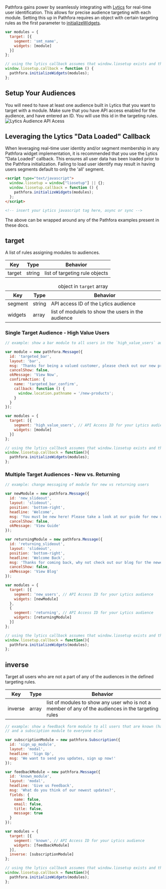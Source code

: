 Pathfora gains power by seamlessly integrating with [Lytics](http://www.getlytics.com/) for real-time user identification. This allows for precise audience targeting with each module. Setting this up in Pathfora requires an object with certain targeting rules as the first parameter to [initializeWidgets](/api/methods.md#initializewidgets).

``` javascript
var modules = {
  target: [{
    segment: 'smt_name',
    widgets: [module]
  }]
};

// using the lytics callback assumes that window.liosetup exists and the lytics js tag is loaded after the pathfora config
window.liosetup.callback = function () {
  pathfora.initializeWidgets(modules);
};
```

## Setup Your Audiences

You will need to have at least one audience built in Lytics that you want to target with a module. Make sure that you have API access enabled for the audience, and have entered an ID. You will use this id in the targeting rules.
<img class="full" src="../assets/api_access.jpg" alt="Lytics Audience API Acess">

## Leveraging the Lytics "Data Loaded" Callback

When leveraging real-time user identity and/or segment membership in any Pathfora widget implementation, it is recommended that you use the Lytics "Data Loaded" callback. This ensures all user data has been loaded prior to the Pathfora initialization. Failing to load user identify may result in having users segments default to only the 'all' segment.

``` html
<script type="text/javascript">
  window.liosetup = window["liosetup"] || {};
  window.liosetup.callback = function () {
    pathfora.initializeWidgets(modules);
  };
</script>

<!-- insert your Lytics javascript tag here, async or sync -->

```

 The above can be wrapped around any of the Pathfora examples present in these docs.


## target

A list of rules assigning modules to audiences.

<table>
  <thead>
    <tr>
      <th>Key</th>
      <th>Type</th>
      <th>Behavior</th>
    </tr>
  </thead>
  
  <tr>
    <td>target</td>
    <td>string</td>
    <td>list of targeting rule objects</td>
  </tr>
  <tr>
</table>

<table>
  <thead>
    <tr>
      <td colspan="3" align="center">object in <code>target</code> array</td>
    </tr>
    <tr>
      <th>Key</th>
      <th>Type</th>
      <th>Behavior</th>
    </tr>
  </thead>

  <tr>
    <td>segment</td>
    <td>string</td>
    <td>API access ID of the Lytics audience</td>
  </tr>
  <tr>
    <td>widgets</td>
    <td>array</td>
    <td>list of modulels to show the users in the audience</td>
  </tr>
</table>


### Single Target Audience - High Value Users

``` javascript
// example: show a bar module to all users in the `high_value_users` audience promoting new products

var module = new pathfora.Message({
  id: 'targeted_bar',
  layout: 'bar',
  msg: 'Thanks for being a valued customer, please check out our new products.',
  cancelShow: false,
  okMessage: 'View Now',
  confirmAction: {
    name: 'targeted_bar_confirm',
    callback: function () {
      window.location.pathname = '/new-products';
    }
  }
});

var modules = {
  target: [{
    segment: 'high_value_users', // API Access ID for your Lytics audience
    widgets: [module]
  }]
};

// using the lytics callback assumes that window.liosetup exists and the lytics js tag is loaded after the pathfora config
window.liosetup.callback = function(){
  pathfora.initializeWidgets(modules);
};
```


### Multiple Target Audiences - New vs. Returning

``` javascript
// example: change messaging of module for new vs returning users

var newModule = new pathfora.Message({
  id: 'new_slideout',
  layout: 'slideout',
  position: 'bottom-right',
  headline: 'Welcome',
  msg: 'You must be new here! Please take a look at our guide for new users.',
  cancelShow: false,
  okMessage: 'View Guide'
});

var returningModule = new pathfora.Message({
  id: 'returning_slideout',
  layout: 'slideout',
  position: 'bottom-right',
  headline: 'Welcome Back',
  msg: 'Thanks for coming back, why not check out our blog for the newest updates?',
  cancelShow: false,
  okMessage: 'View Blog'
});

var modules = {
  target: [{
    segment: 'new_users', // API Access ID for your Lytics audience
    widgets: [newModule]
  },
  {
    segment: 'returning', // API Access ID for your Lytics audience
    widgets: [returningModule]
  }]
};

// using the lytics callback assumes that window.liosetup exists and the lytics js tag is loaded after the pathfora config
window.liosetup.callback = function(){
  pathfora.initializeWidgets(modules);
};
```

## inverse

Target all users who are not a part of any of the audiences in the defined targeting rules.


<table>
  <thead>
    <tr>
      <th>Key</th>
      <th>Type</th>
      <th>Behavior</th>
    </tr>
  </thead>
  
  <tr>
    <td>inverse</td>
    <td>array</td>
    <td>list of modules to show any user who is not a member of any of the audiences in the targeting rules</td>
  </tr>
  <tr>
</table>

``` javascript
// example: show a feedback form module to all users that are known (has email)
// and a subsciption module to everyone else

var subscriptionModule = new pathfora.Subscription({
  id: 'sign_up_module',
  layout: 'modal',
  headline: 'Sign Up',
  msg: 'We want to send you updates, sign up now!'
});

var feedbackModule = new pathfora.Message({
  id: 'known_module',
  layout: 'modal',
  headline: 'Give us Feedback',
  msg: 'What do you think of our newest updates?',
  fields: {
    name: false,
    email: false,
    title: false,
    message: true
  }
});

var modules = {
  target: [{
    segment: 'known', // API Access ID for your Lytics audience
    widgets: [feedbackModule]
  }],
  inverse: [subscriptionModule]
};

// using the lytics callback assumes that window.liosetup exists and the lytics js tag is loaded after the pathfora config
window.liosetup.callback = function(){
  pathfora.initializeWidgets(modules);
};
```
